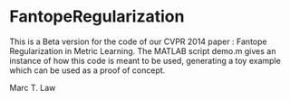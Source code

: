 # FantopeRegularization

This is a Beta version for the code of our CVPR 2014 paper : Fantope Regularization in Metric Learning.
The MATLAB script demo.m gives an instance of how this code is meant to be used, generating a toy example which can be used as a proof of concept. 

Marc T. Law
